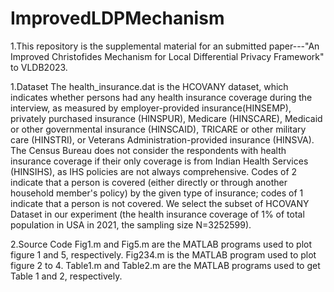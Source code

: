 # ImprovedLDPMechanism
1.This repository is the supplemental material for an submitted paper---"An Improved Christofides Mechanism for Local Differential Privacy Framework" to VLDB2023.

1.Dataset
The health_insurance.dat is the HCOVANY dataset, which indicates whether persons had any health insurance coverage during the interview, as measured by employer-provided insurance(HINSEMP), privately purchased insurance (HINSPUR), Medicare (HINSCARE), Medicaid or other governmental insurance (HINSCAID), TRICARE or other military care (HINSTRI), or Veterans Administration-provided insurance (HINSVA). The Census Bureau does not consider the respondents with health insurance coverage if their only coverage is from Indian Health Services (HINSIHS), as IHS policies are not always comprehensive. Codes of 2 indicate that a person is covered (either directly or through another household member's policy) by the given type of insurance; codes of 1 indicate that a person is not covered. We select the subset of HCOVANY Dataset in our experiment (the health insurance coverage of 1% of total population in USA in 2021, the sampling size N=3252599).

2.Source Code
Fig1.m and Fig5.m are the MATLAB programs used to plot figure 1 and 5, respectively. Fig234.m is the MATLAB program used to plot figure 2 to 4. Table1.m and Table2.m are the MATLAB programs used to get Table 1 and 2, respectively.
